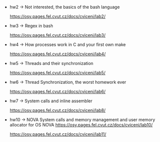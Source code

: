 - hw2 -> Not interested, the basics of the bash language 

    https://osy.pages.fel.cvut.cz/docs/cviceni/lab2/

- hw3 -> Regex in bash 

    https://osy.pages.fel.cvut.cz/docs/cviceni/lab3/

- hw4 -> How processes work in C and your first own make 
    
    https://osy.pages.fel.cvut.cz/docs/cviceni/lab4/

- hw5 -> Threads and their synchronization 

    https://osy.pages.fel.cvut.cz/docs/cviceni/lab5/

- hw6 -> Thread Synchronization, the worst homework ever 

    https://osy.pages.fel.cvut.cz/docs/cviceni/lab6/

- hw7 -> System calls and inline assembler 

    https://osy.pages.fel.cvut.cz/docs/cviceni/lab8/

- hw10 -> NOVA System calls and memory management and user memory allocator for OS NOVA 
    https://osy.pages.fel.cvut.cz/docs/cviceni/lab10/ 
    
    https://osy.pages.fel.cvut.cz/docs/cviceni/lab11/